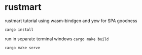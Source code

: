 # rustmart
rustmart tutorial using wasm-bindgen and yew for SPA goodness

`cargo install`

run in separate terminal windows
`cargo make build`

`cargo make serve`

